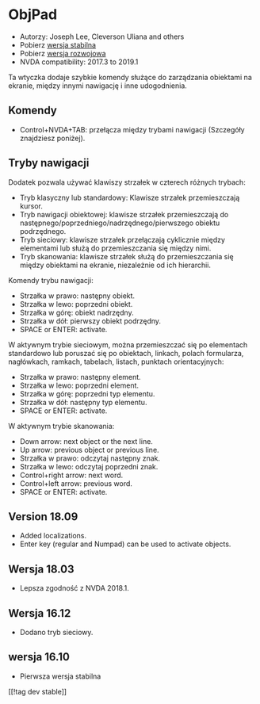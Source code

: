 # ObjPad #

* Autorzy: Joseph Lee, Cleverson Uliana and others
* Pobierz [wersja stabilna][1]
* Pobierz [wersja rozwojowa][2]
* NVDA compatibility: 2017.3 to 2019.1

Ta wtyczka dodaje szybkie komendy służące do zarządzania obiektami na
ekranie, między innymi nawigację i inne udogodnienia.

## Komendy

* Control+NVDA+TAB: przełącza między trybami nawigacji (Szczegóły znajdziesz
  poniżej).

## Tryby nawigacji

Dodatek pozwala używać klawiszy strzałek w czterech różnych trybach:

* Tryb klasyczny lub standardowy: Klawisze strzałek przemieszczają kursor.
* Tryb nawigacji obiektowej: klawisze strzałek przemieszczają do
  następnego/poprzedniego/nadrzędnego/pierwszego obiektu podrzędnego.
* Tryb sieciowy: klawisze strzałek przełączają cyklicznie między elementami
  lub służą do przemieszczania się między nimi.
* Tryb skanowania: klawisze strzałek służą do przemieszczania się między
  obiektami na ekranie, niezależnie od ich hierarchii.

Komendy trybu nawigacji:

* Strzałka w prawo: następny obiekt.
* Strzałka w lewo: poprzedni obiekt.
* Strzałka w górę: obiekt nadrzędny.
* Strzałka w dół: pierwszy obiekt podrzędny.
* SPACE or ENTER: activate.

W aktywnym trybie sieciowym, można przemieszczać się po elementach
standardowo lub poruszać się po obiektach, linkach, polach formularza,
nagłówkach, ramkach, tabelach, listach, punktach orientacyjnych:

* Strzałka w prawo: następny element.
* Strzałka w lewo: poprzedni element.
* Strzałka w górę: poprzedni typ elementu.
* Strzałka w dół: następny typ elementu.
* SPACE or ENTER: activate.

W aktywnym trybie skanowania:

* Down arrow: next object or the next line.
* Up arrow: previous object or previous line.
* Strzałka w prawo: odczytaj następny znak.
* Strzałka w lewo: odczytaj poprzedni znak.
* Control+right arrow: next word.
* Control+left arrow: previous word.
* SPACE or ENTER: activate.

## Version 18.09

* Added localizations.
* Enter key (regular and Numpad) can be used to activate objects.

## Wersja 18.03

* Lepsza zgodność z NVDA 2018.1.

## Wersja 16.12

* Dodano tryb sieciowy.

## wersja 16.10

* Pierwsza wersja stabilna

[[!tag dev stable]]

[1]: https://addons.nvda-project.org/files/get.php?file=objPad

[2]: https://addons.nvda-project.org/files/get.php?file=objPad-dev

